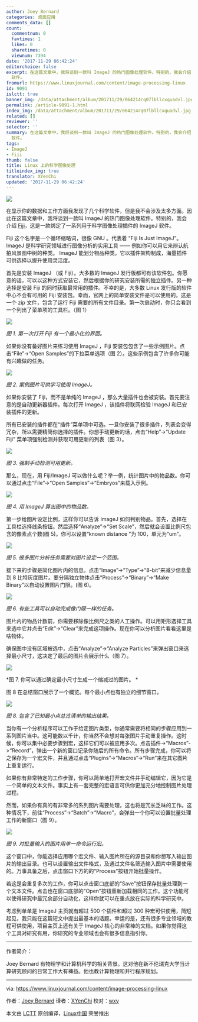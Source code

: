 ```yaml
---
author: Joey Bernard
categories: 桌面应用
comments_data: []
count:
  commentnum: 0
  favtimes: 1
  likes: 0
  sharetimes: 0
  viewnum: 7394
date: '2017-11-29 06:42:24'
editorchoice: false
excerpt: 在这篇文章中，我将谈到一款叫 ImageJ 的热门图像处理软件。特别的，我会介绍 Fiji，这是一款绑定了一系列用于科学图像处理插件的 ImageJ
  软件。
fromurl: https://www.linuxjournal.com/content/image-processing-linux
id: 9091
islctt: true
banner_img: /data/attachment/album/201711/29/064214rq07lbllcxquadvl.jpg
permalink: /article-9091-1.html
index_img: /data/attachment/album/201711/29/064214rq07lbllcxquadvl.jpg.thumb.jpg
related: []
reviewer: ''
selector: ''
summary: 在这篇文章中，我将谈到一款叫 ImageJ 的热门图像处理软件。特别的，我会介绍 Fiji，这是一款绑定了一系列用于科学图像处理插件的 ImageJ
  软件。
tags:
- ImageJ
- Fiji
thumb: false
title: Linux 上的科学图像处理
titleindex_img: true
translator: XYenChi
updated: '2017-11-29 06:42:24'
---
```


![](/data/attachment/album/201711/29/064214rq07lbllcxquadvl.jpg)


在显示你的数据和工作方面我发现了几个科学软件，但是我不会涉及太多方面。因此在这篇文章中，我将谈到一款叫 ImageJ 的热门图像处理软件。特别的，我会介绍 [Fiji](https://imagej.net/Fiji)，这是一款绑定了一系列用于科学图像处理插件的 ImageJ 软件。


Fiji 这个名字是一个循环缩略词，很像 GNU 。代表着 “Fiji Is Just ImageJ”。 ImageJ 是科学研究领域进行图像分析的实用工具 —— 例如你可以用它来辨认航拍风景图中树的种类。 ImageJ 能划分物品种类。它以插件架构制成，海量插件可供选择以提升使用灵活度。


首先是安装 ImageJ （或 Fiji）。大多数的 ImageJ 发行版都可有该软件包。你愿意的话，可以以这种方式安装它，然后根据你的研究安装所需的独立插件。另一种选择是安装 Fiji 的同时获取最常用的插件。不幸的是，大多数 Linux 发行版的软件中心不会有可用的 Fiji 安装包。幸而，官网上的简单安装文件是可以使用的。这是一个 zip 文件，包含了运行 Fiji 需要的所有文件目录。第一次启动时，你只会看到一个列出了菜单项的工具栏。（图 1）


![](/data/attachment/album/201711/29/064226zthxuuy9b8eww9th.png)


*图 1. 第一次打开 Fiji 有一个最小化的界面。*


如果你没有备好图片来练习使用 ImageJ ，Fiji 安装包包含了一些示例图片。点击“File”->“Open Samples”的下拉菜单选项（图 2）。这些示例包含了许多你可能有兴趣做的任务。


![](/data/attachment/album/201711/29/064226h7biy1cf8z2284cc.jpg)


*图 2. 案例图片可供学习使用 ImageJ。*


如果你安装了 Fiji，而不是单纯的 ImageJ ，那么大量插件也会被安装。首先要注意的是自动更新器插件。每次打开 ImageJ ，该插件将联网检验 ImageJ 和已安装插件的更新。


所有已安装的插件都在“插件”菜单项中可选。一旦你安装了很多插件，列表会变得冗杂，所以需要精简你选择的插件。你想手动更新的话，点击“Help”->“Update Fiji” 菜单项强制检测并获取可用更新的列表（图 3）。


![](/data/attachment/album/201711/29/064229rz22l3sbtuo5r82w.png)


*图 3. 强制手动检测可用更新。*


那么，现在，用 Fiji/ImageJ 可以做什么呢？举一例，统计图片中的物品数。你可以通过点击“File”->“Open Samples”->“Embryos”来载入示例。


![](/data/attachment/album/201711/29/064229pah5d6s6vdyze6v7.jpg)


*图 4. 用 ImageJ 算出图中的物品数。*


第一步给图片设定比例，这样你可以告诉 ImageJ 如何判别物品。首先，选择在工具栏选择线条按钮。然后选择“Analyze”->“Set Scale”，然后就会设置比例尺包含的像素点个数(图 5)。你可以设置“known distance ”为 100，单元为“um”。


![](/data/attachment/album/201711/29/064229e7yzy207nnm4i79m.png)


*图 5. 很多图片分析任务需要对图片设定一个范围。*


接下来的步骤是简化图片内的信息。点击“Image”->“Type”->“8-bit”来减少信息量到 8 比特灰度图片。要分隔独立物体点击“Process”->“Binary”->“Make Binary”以自动设置图片门限。(图 6)。


![](/data/attachment/album/201711/29/064231lm5yt8cy5y90mcyt.png)


*图 6. 有些工具可以自动完成像门限一样的任务。*


图片内的物品计数前，你需要移除像比例尺之类的人工操作。可以用矩形选择工具来选中它并点击“Edit”->“Clear”来完成这项操作。现在你可以分析图片看看这里是啥物体。


确保图中没有区域被选中，点击“Analyze”->“Analyze Particles”来弹出窗口来选择最小尺寸，这决定了最后的图片会展示什么（图 7）。


![](/data/attachment/album/201711/29/064232ehejf64eted952b6.png)


\*图 7. 你可以通过确定最小尺寸生成一个缩减过的图片。 \*


图 8 在总结窗口展示了一个概览。每个最小点也有独立的细节窗口。


![](/data/attachment/album/201711/29/064232a75n51wmtei1k1kz.png)


*图 8. 包含了已知最小点总览清单的输出结果。*


当你有一个分析程序可以工作于给定图片类型，你通常需要将相同的步骤应用到一系列图片当中。这可能数以千计，你当然不会想对每张图片手动重复操作。这时候，你可以集中必要步骤到宏，这样它们可以被应用多次。点击插件->“Macros”->“Record”，弹出一个新的窗口记录你随后的所有命令。所有步骤完成，你可以将之保存为一个宏文件，并且通过点击“Plugins”->“Macros”->“Run”来在其它图片上重复运行。


如果你有非常特定的工作步骤，你可以简单地打开宏文件并手动编辑它，因为它是一个简单的文本文件。事实上有一套完整的宏语言可供你更加充分地控制图片处理过程。


然而，如果你有真的有非常多的系列图片需要处理，这也将是冗长乏味的工作。这种情况下，前往“Process”->“Batch”->“Macro”，会弹出一个你可以设置批量处理工作的新窗口（图 9）。


![](/data/attachment/album/201711/29/064233bj1qrkkhhj9qs9jj.png)


*图 9. 对批量输入的图片用单一命令运行宏。*


这个窗口中，你能选择应用哪个宏文件、输入图片所在的源目录和你想写入输出图片的输出目录。也可以设置输出文件格式，及通过文件名筛选输入图片中需要使用的。万事具备之后，点击窗口下方的的“Process”按钮开始批量操作。


若这是会重复多次的工作，你可以点击窗口底部的“Save”按钮保存批量处理到一个文本文件。点击也在窗口底部的“Open”按钮重新加载相同的工作。这个功能可以使得研究中最冗余部分自动化，这样你就可以在重点放在实际的科学研究中。


考虑到单单是 ImageJ 主页就有超过 500 个插件和超过 300 种宏可供使用，简短起见，我只能在这篇短文中提出最基本的话题。幸运的是，还有很多专业领域的教程可供使用，项目主页上还有关于 ImageJ 核心的非常棒的文档。如果你觉得这个工具对研究有用，你研究的专业领域也会有很多信息指引你。




---


作者简介：


Joey Bernard 有物理学和计算机科学的相关背景。这对他在新不伦瑞克大学当计算研究顾问的日常工作大有裨益。他也教计算物理和并行程序规划。




---


via: <https://www.linuxjournal.com/content/image-processing-linux>


作者：[Joey Bernard](https://www.linuxjournal.com/users/joey-bernard) 译者：[XYenChi](https://github.com/XYenChi) 校对：[wxy](https://github.com/wxy)


本文由 [LCTT](https://github.com/LCTT/TranslateProject) 原创编译，[Linux中国](https://linux.cn/) 荣誉推出